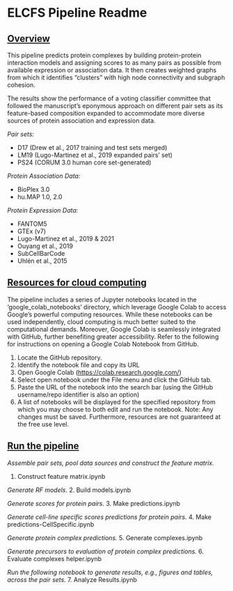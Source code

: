 ﻿# ELCFS Pipeline Readme

## <u>Overview</u>
This pipeline predicts protein complexes by building protein-protein interaction models and assigning scores to as many pairs as possible from available expression or association data.  It then creates weighted graphs from which it identifies “clusters” with high node connectivity and subgraph cohesion.

The results show the performance of a voting classifier committee that followed the manuscript’s eponymous approach on different pair sets as its feature-based composition expanded to accommodate more diverse sources of protein association and expression data.

*Pair sets:*
- D17 (Drew et al., 2017 training and test sets merged)
- LM19 (Lugo-Martinez et al., 2019 expanded pairs’ set)
- PS24 (CORUM 3.0 human core set-generated)

*Protein Association Data:* 
- BioPlex 3.0 
- hu.MAP 1.0, 2.0

*Protein Expression Data:*
- FANTOM5
- GTEx (v7)
- Lugo-Martinez et al., 2019 & 2021 
- Ouyang et al., 2019 
- SubCellBarCode 
- Uhlén et al., 2015

## <u>Resources for cloud computing</u> 
The pipeline includes a series of Jupyter notebooks located in the ‘google_colab_notebooks’ directory, which leverage Google Colab to access Google’s powerful computing resources.  While these notebooks can be used independently, cloud computing is much better suited to the computational demands.
Moreover, Google Colab is seamlessly integrated with GitHub, further benefiting greater accessibility.  Refer to the following for instructions on opening a Google Colab Notebook from GitHub.
1. Locate the GitHub repository.
2. Identify the notebook file and copy its URL
3. Open Google Colab (https://colab.research.google.com/)
4. Select open notebook under the File menu and click the GitHub tab.
5. Paste the URL of the notebook into the search bar (using the GitHub username/repo identifier is also an option) 
6. A list of notebooks will be displayed for the specified repository from which you may choose to both edit and run the notebook.
Note: Any changes must be saved. Furthermore, resources are not guaranteed at the free use level.

## <u>Run the pipeline</u>
*Assemble pair sets, pool data sources and construct the feature matrix.*
1.  Construct feature matrix.ipynb

*Generate RF models.*
2.  Build models.ipynb

*Generate scores for protein pairs.*
3.  Make predictions.ipynb

*Generate cell-line specific scores predictions for protein pairs.*
4.  Make predictions-CellSpecific.ipynb

*Generate protein complex predictions.*
5.  Generate complexes.ipynb

*Generate precursors to evaluation of protein complex predictions.*
6.  Evaluate complexes helper.ipynb

*Run the following notebook to generate results, e.g., figures and tables, across the pair sets.*
7.  Analyze Results.ipynb